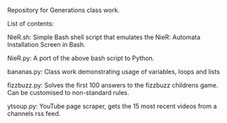 Repository for Generations class work.

List of contents:

NieR.sh: Simple Bash shell script that emulates the NieR: Automata Installation Screen in Bash.

NieR.py: A port of the above bash script to Python.

bananas.py: Class work demonstrating usage of variables, loops and lists

fizzbuzz.py: Solves the first 100 answers to the fizzbuzz childrens game. Can be customised to non-standard rules.

ytsoup.py: YouTube page scraper, gets the 15 most recent videos from a channels rss feed.

